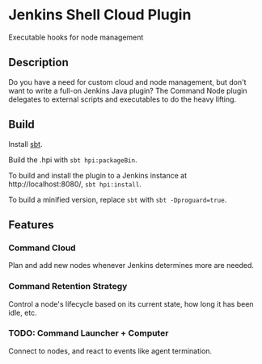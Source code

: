# Jenkins Shell Cloud Plugin

Executable hooks for node management

## Description

Do you have a need for custom cloud and node management, but don't want to write a full-on Jenkins Java plugin? The
Command Node plugin delegates to external scripts and executables to do the heavy lifting.

## Build

Install [sbt](http://www.scala-sbt.org/download.html).

Build the .hpi with `sbt hpi:packageBin`.

To build and install the plugin to a Jenkins instance at http://localhost:8080/, `sbt hpi:install`.

To build a minified version, replace `sbt` with `sbt -Dproguard=true`.

## Features

### Command Cloud

Plan and add new nodes whenever Jenkins determines more are needed.

### Command Retention Strategy

Control a node's lifecycle based on its current state, how long it has been idle, etc.

### TODO: Command Launcher + Computer

Connect to nodes, and react to events like agent termination.
